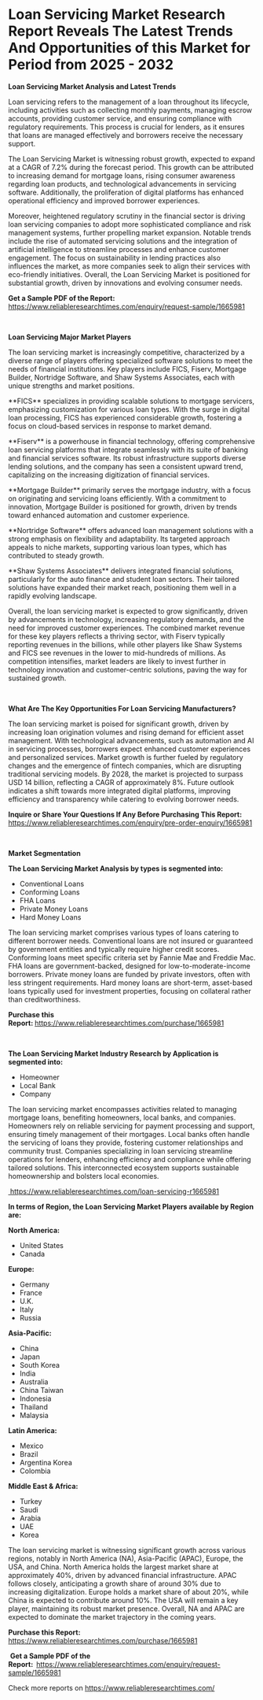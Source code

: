 <p><h1>Loan Servicing Market Research Report Reveals The Latest Trends And Opportunities of this Market for Period from 2025 - 2032</h1></p><p><strong>Loan Servicing Market Analysis and Latest Trends</strong></p>
<p><p>Loan servicing refers to the management of a loan throughout its lifecycle, including activities such as collecting monthly payments, managing escrow accounts, providing customer service, and ensuring compliance with regulatory requirements. This process is crucial for lenders, as it ensures that loans are managed effectively and borrowers receive the necessary support.</p><p>The Loan Servicing Market is witnessing robust growth, expected to expand at a CAGR of 7.2% during the forecast period. This growth can be attributed to increasing demand for mortgage loans, rising consumer awareness regarding loan products, and technological advancements in servicing software. Additionally, the proliferation of digital platforms has enhanced operational efficiency and improved borrower experiences. </p><p>Moreover, heightened regulatory scrutiny in the financial sector is driving loan servicing companies to adopt more sophisticated compliance and risk management systems, further propelling market expansion. Notable trends include the rise of automated servicing solutions and the integration of artificial intelligence to streamline processes and enhance customer engagement. The focus on sustainability in lending practices also influences the market, as more companies seek to align their services with eco-friendly initiatives. Overall, the Loan Servicing Market is positioned for substantial growth, driven by innovations and evolving consumer needs.</p></p>
<p><strong>Get a Sample PDF of the Report:&nbsp;</strong> <a href="https://www.reliableresearchtimes.com/enquiry/request-sample/1665981?utm_campaign=3055&utm_medium=2&utm_source=Github&utm_content=ia&utm_term=09032025&utm_id=loan-servicing">https://www.reliableresearchtimes.com/enquiry/request-sample/1665981</a></p>
<p>&nbsp;</p>
<p><strong>Loan Servicing Major Market Players</strong></p>
<p><p>The loan servicing market is increasingly competitive, characterized by a diverse range of players offering specialized software solutions to meet the needs of financial institutions. Key players include FICS, Fiserv, Mortgage Builder, Nortridge Software, and Shaw Systems Associates, each with unique strengths and market positions.</p><p>**FICS** specializes in providing scalable solutions to mortgage servicers, emphasizing customization for various loan types. With the surge in digital loan processing, FICS has experienced considerable growth, fostering a focus on cloud-based services in response to market demand. </p><p>**Fiserv** is a powerhouse in financial technology, offering comprehensive loan servicing platforms that integrate seamlessly with its suite of banking and financial services software. Its robust infrastructure supports diverse lending solutions, and the company has seen a consistent upward trend, capitalizing on the increasing digitization of financial services.</p><p>**Mortgage Builder** primarily serves the mortgage industry, with a focus on originating and servicing loans efficiently. With a commitment to innovation, Mortgage Builder is positioned for growth, driven by trends toward enhanced automation and customer experience.</p><p>**Nortridge Software** offers advanced loan management solutions with a strong emphasis on flexibility and adaptability. Its targeted approach appeals to niche markets, supporting various loan types, which has contributed to steady growth.</p><p>**Shaw Systems Associates** delivers integrated financial solutions, particularly for the auto finance and student loan sectors. Their tailored solutions have expanded their market reach, positioning them well in a rapidly evolving landscape.</p><p>Overall, the loan servicing market is expected to grow significantly, driven by advancements in technology, increasing regulatory demands, and the need for improved customer experiences. The combined market revenue for these key players reflects a thriving sector, with Fiserv typically reporting revenues in the billions, while other players like Shaw Systems and FICS see revenues in the lower to mid-hundreds of millions. As competition intensifies, market leaders are likely to invest further in technology innovation and customer-centric solutions, paving the way for sustained growth.</p></p>
<p>&nbsp;</p>
<p><strong>What Are The Key Opportunities For Loan Servicing Manufacturers?</strong></p>
<p><p>The loan servicing market is poised for significant growth, driven by increasing loan origination volumes and rising demand for efficient asset management. With technological advancements, such as automation and AI in servicing processes, borrowers expect enhanced customer experiences and personalized services. Market growth is further fueled by regulatory changes and the emergence of fintech companies, which are disrupting traditional servicing models. By 2028, the market is projected to surpass USD 14 billion, reflecting a CAGR of approximately 8%. Future outlook indicates a shift towards more integrated digital platforms, improving efficiency and transparency while catering to evolving borrower needs.</p></p>
<p><strong>Inquire or Share Your Questions If Any Before Purchasing This Report:</strong> <a href="https://www.reliableresearchtimes.com/enquiry/pre-order-enquiry/1665981?utm_campaign=3055&utm_medium=2&utm_source=Github&utm_content=ia&utm_term=09032025&utm_id=loan-servicing">https://www.reliableresearchtimes.com/enquiry/pre-order-enquiry/1665981</a></p>
<p>&nbsp;</p>
<p><strong>Market Segmentation</strong></p>
<p><strong>The Loan Servicing Market Analysis by types is segmented into:</strong></p>
<p><ul><li>Conventional Loans</li><li>Conforming Loans</li><li>FHA Loans</li><li>Private Money Loans</li><li>Hard Money Loans</li></ul></p>
<p><p>The loan servicing market comprises various types of loans catering to different borrower needs. Conventional loans are not insured or guaranteed by government entities and typically require higher credit scores. Conforming loans meet specific criteria set by Fannie Mae and Freddie Mac. FHA loans are government-backed, designed for low-to-moderate-income borrowers. Private money loans are funded by private investors, often with less stringent requirements. Hard money loans are short-term, asset-based loans typically used for investment properties, focusing on collateral rather than creditworthiness.</p></p>
<p><strong>Purchase this Report:&nbsp;</strong><a href="https://www.reliableresearchtimes.com/purchase/1665981?utm_campaign=3055&utm_medium=2&utm_source=Github&utm_content=ia&utm_term=09032025&utm_id=loan-servicing">https://www.reliableresearchtimes.com/purchase/1665981</a></p>
<p>&nbsp;</p>
<p><strong>The Loan Servicing Market Industry Research by Application is segmented into:</strong></p>
<p><ul><li>Homeowner</li><li>Local Bank</li><li>Company</li></ul></p>
<p><p>The loan servicing market encompasses activities related to managing mortgage loans, benefiting homeowners, local banks, and companies. Homeowners rely on reliable servicing for payment processing and support, ensuring timely management of their mortgages. Local banks often handle the servicing of loans they provide, fostering customer relationships and community trust. Companies specializing in loan servicing streamline operations for lenders, enhancing efficiency and compliance while offering tailored solutions. This interconnected ecosystem supports sustainable homeownership and bolsters local economies.</p></p>
<p><a href="https://www.reliableresearchtimes.com/loan-servicing-r1665981?utm_campaign=3055&utm_medium=2&utm_source=Github&utm_content=ia&utm_term=09032025&utm_id=loan-servicing">&nbsp;https://www.reliableresearchtimes.com/loan-servicing-r1665981</a></p>
<p><strong>In terms of Region, the Loan Servicing Market Players available by Region are:</strong></p>
<p>
    <p> <strong> North America: </strong>
        <ul>
            <li>United States</li>
            <li>Canada</li>
        </ul>
        </p> 
    <p> <strong> Europe: </strong>
        <ul>
            <li>Germany</li>
            <li>France</li>
            <li>U.K.</li>
            <li>Italy</li>
            <li>Russia</li>
        </ul>
        </p> 
    <p> <strong> Asia-Pacific: </strong>
        <ul>
            <li>China</li>
            <li>Japan</li>
            <li>South Korea</li>
            <li>India</li>
            <li>Australia</li>
            <li>China Taiwan</li>
            <li>Indonesia</li>
            <li>Thailand</li>
            <li>Malaysia</li>
        </ul>
        </p> 
    <p> <strong> Latin America: </strong>
        <ul>
            <li>Mexico</li>
            <li>Brazil</li>
            <li>Argentina Korea</li>
            <li>Colombia</li>
        </ul>
        </p> 
    <p> <strong> Middle East & Africa: </strong>
        <ul>
            <li>Turkey</li>
            <li>Saudi</li>
            <li>Arabia</li>
            <li>UAE</li>
            <li>Korea</li>
        </ul>
    </p>
    </p>
<p><p>The loan servicing market is witnessing significant growth across various regions, notably in North America (NA), Asia-Pacific (APAC), Europe, the USA, and China. North America holds the largest market share at approximately 40%, driven by advanced financial infrastructure. APAC follows closely, anticipating a growth share of around 30% due to increasing digitalization. Europe holds a market share of about 20%, while China is expected to contribute around 10%. The USA will remain a key player, maintaining its robust market presence. Overall, NA and APAC are expected to dominate the market trajectory in the coming years.</p></p>
<p><strong>Purchase this Report: </strong><a href="https://www.reliableresearchtimes.com/purchase/1665981?utm_campaign=3055&utm_medium=2&utm_source=Github&utm_content=ia&utm_term=09032025&utm_id=loan-servicing">https://www.reliableresearchtimes.com/purchase/1665981</a></p>
<p>&nbsp;<strong>Get a Sample PDF of the Report:&nbsp;&nbsp;</strong><a href="https://www.reliableresearchtimes.com/enquiry/request-sample/1665981?utm_campaign=3055&utm_medium=2&utm_source=Github&utm_content=ia&utm_term=09032025&utm_id=loan-servicing">https://www.reliableresearchtimes.com/enquiry/request-sample/1665981</a></p>
<p><strong></strong></p>
<p>Check more reports on <a href="https://www.reliableresearchtimes.com/?utm_campaign=3055&utm_medium=2&utm_source=Github&utm_content=ia&utm_term=09032025&utm_id=loan-servicing">https://www.reliableresearchtimes.com/</a></p>